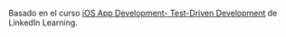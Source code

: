 Basado en el curso [iOS App Development- Test-Driven Development](https://www.linkedin.com/learning/ios-app-development-test-driven-development-2) de LinkedIn Learning.
